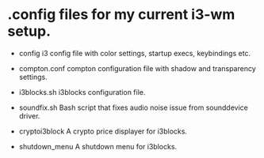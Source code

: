 # .config files for my current i3-wm setup.
                  
- config 
  i3 config file with color settings, startup execs, keybindings etc.
  
- compton.conf
  compton configuration file with shadow and transparency settings.
  
- i3blocks.sh
  i3blocks configuration file.
  
- soundfix.sh
  Bash script that fixes audio noise issue from sounddevice driver.

- cryptoi3block
  A crypto price displayer for i3blocks.
  
- shutdown_menu
  A shutdown menu for i3blocks.
